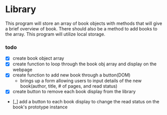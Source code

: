 # Library
This program will store an array of book objects with methods that will give a brief overview of book. There should also be a method to add books to the array. This program will utilize local storage.

### todo
+ [x] create book object array
+ [x] create function to loop through the book obj array and display on the webpage
+ [x] create function to add new book through a button(DOM)
  + brings up a form allowing users to input details of the new book(author, title, # of pages, and read status)
+ [x] create button to remove each book display from the library
+ [_] add a button to each book display to change the read status on the book's prototype instance